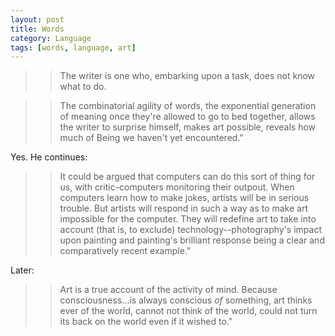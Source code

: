 ```yaml
---
layout: post
title: Words
category: Language
tags: [words, language, art]
---
```



>> The writer is one who, embarking upon a task, does not know what to do.

>> The combinatorial agility of words, the exponential generation of meaning once they're allowed to go to bed together, allows the writer to surprise himself, makes art possible, reveals how much of Being we haven't yet encountered."

Yes. He continues:

>> It could be argued that computers can do this sort of thing for us, with critic-computers monitoring their outpout. When computers learn how to make jokes, artists will be in serious trouble. But artists will respond in such a way as to make art impossible for the computer. They will redefine art to take into account (that is, to exclude) technology--photography's impact upon painting and painting's brilliant response being a clear and comparatively recent example."

Later:
>>Art is a true account of the activity of mind. Because consciousness...is always conscious <em>of</em> something, art thinks ever of the world, cannot not think of the world, could not turn its back on the world even if it wished to."
